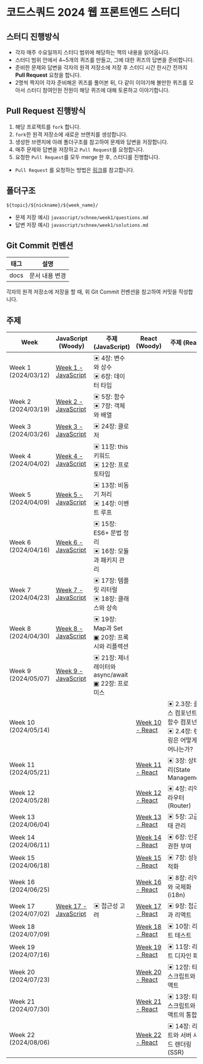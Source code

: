 # 코드스쿼드 2024 웹 프론트엔드 스터디

## 스터디 진행방식
- 각자 매주 수요일까지 스터디 범위에 해당하는 책의 내용을 읽어옵니다.
- 스터디 범위 안에서 4~5개의 퀴즈를 만들고, 그에 대한 퀴즈의 답변을 준비합니다.
- 준비한 문제와 답변을 각자의 원격 저장소에 저장 후 스터디 시간 한시간 전까지 **Pull Request** 요청을 합니다.
- 2명씩 짝지어 각자 준비해온 퀴즈를 풀어본 뒤, 다 같이 이야기해 볼만한 퀴즈를 모아서 스터디 참여인원 전원이 해당 퀴즈에 대해 토론하고 이야기합니다.

## Pull Request 진행방식
1. 해당 프로젝트를 `fork` 합니다.
2. `fork`한 원격 저장소에 새로운 브랜치를 생성합니다.
3. 생성한 브랜치에 아래 폴더구조를 참고하여 문제와 답변을 저장합니다.
4. 매주 문제와 답변을 저장하고 `Pull Request`를 요청합니다.
5. 요청한 `Pull Request`를 모두 merge 한 후, 스터디를 진행합니다.

* `Pull Request` 를 요청하는 방법은 [링크](https://github.com/woowacourse/woowacourse-docs/tree/main/precourse#7-%EB%B3%B8%EC%9D%B8-%EC%9B%90%EA%B2%A9-%EC%A0%80%EC%9E%A5%EC%86%8C%EC%97%90-%EC%98%AC%EB%A6%AC%EA%B8%B0)를 참고합니다.

## 폴더구조
```
${topic}/${nickname}/${week_name}/
```

- 문제 저장 예시) `javascript/schnee/week1/questions.md`
- 답변 저장 예시) `javascript/schnee/week1/solutions.md`

## Git Commit 컨벤션

| 태그 | 설명 |
| ------------- |:-------------:|
| docs | 문서 내용 변경 |

<!-- 예제 코드가 필요한 경우가 생기면 추후에 추가 
| feat | 새로운 기능 추가 |
| fix | 버그 수정 |
| docs | 문서 내용 변경 |
| style | 포맷팅, 세미콜론 누락, 코드 변경이 없는 경우 등 |
| refactor | 코드 리팩토링 |
| test | 테스트 코드 작성 |
| chore | 빌드, 패키지 매니저 설정 등 |
-->

각자의 원격 저장소에 저장을 할 때, 위 Git Commit 컨벤션을 참고하여 커밋을 작성합니다.

## 주제
| Week               | JavaScript (Woody)                                                | 주제 (JavaScript)                                                                 | React (Woody)                                                    | 주제 (React)                                                                 |
|--------------------|-------------------------------------------------------------------|-----------------------------------------------------------------------------------|------------------------------------------------------------------|-------------------------------------------------------------------------------|
| Week 1 (2024/03/12) | [Week 1 - JavaScript](https://github.com/minjeongHEO/frontend-study/blob/main/javascript/Woody/week1/questions.md) | ▣ 4장: 변수와 상수 <br> ▣ 6장: 데이터 타입                                     |                                                                  |                                                                               |
| Week 2 (2024/03/19) | [Week 2 - JavaScript](https://github.com/minjeongHEO/frontend-study/blob/main/javascript/Woody/week2/questions.md) | ▣ 5장: 함수 <br> ▣ 7장: 객체와 배열                                            |                                                                  |                                                                               |
| Week 3 (2024/03/26) | [Week 3 - JavaScript](https://github.com/minjeongHEO/frontend-study/blob/main/javascript/Woody/week3/questions.md) | ▣ 24장: 클로저                                                                 |                                                                  |                                                                               |
| Week 4 (2024/04/02) | [Week 4 - JavaScript](https://github.com/minjeongHEO/frontend-study/blob/main/javascript/Woody/week4/questions.md) | ▣ 11장: this 키워드 <br> ▣ 12장: 프로토타입                                   |                                                                  |                                                                               |
| Week 5 (2024/04/09) | [Week 5 - JavaScript](https://github.com/minjeongHEO/frontend-study/blob/main/javascript/Woody/week5/questions.md) | ▣ 13장: 비동기 처리 <br> ▣ 14장: 이벤트 루프                                  |                                                                  |                                                                               |
| Week 6 (2024/04/16) | [Week 6 - JavaScript](https://github.com/minjeongHEO/frontend-study/blob/main/javascript/Woody/week6/questions.md) | ▣ 15장: ES6+ 문법 정리 <br> ▣ 16장: 모듈과 패키지 관리                        |                                                                  |                                                                               |
| Week 7 (2024/04/23) | [Week 7 - JavaScript](https://github.com/minjeongHEO/frontend-study/blob/main/javascript/Woody/week7/questions.md) | ▣ 17장: 템플릿 리터럴 <br> ▣ 18장: 클래스와 상속                               |                                                                  |                                                                               |
| Week 8 (2024/04/30) | [Week 8 - JavaScript](https://github.com/minjeongHEO/frontend-study/blob/main/javascript/Woody/week8/questions.md) | ▣ 19장: Map과 Set <br> ▣ 20장: 프록시와 리플렉션                               |                                                                  |                                                                               |
| Week 9 (2024/05/07) | [Week 9 - JavaScript](https://github.com/minjeongHEO/frontend-study/blob/main/javascript/Woody/week9/questions.md) | ▣ 21장: 제너레이터와 async/await <br> ▣ 22장: 프로미스                           |                                                                  |                                                                               |
| Week 10 (2024/05/14) |                                                                   |                                                                                   | [Week 10 - React](https://github.com/minjeongHEO/frontend-study/blob/main/react/Woody/week10/questions.md) | ▣ 2.3장: 클래스 컴포넌트와 함수 컴포넌트 <br> ▣ 2.4장: 렌더링은 어떻게 일어나는가? |
| Week 11 (2024/05/21) |                                                                   |                                                                                   | [Week 11 - React](https://github.com/minjeongHEO/frontend-study/blob/main/react/Woody/week11/questions.md) | ▣ 3장: 상태 관리(State Management)                                             |
| Week 12 (2024/05/28) |                                                                   |                                                                                   | [Week 12 - React](https://github.com/minjeongHEO/frontend-study/blob/main/react/Woody/week12/questions.md) | ▣ 4장: 리액트 라우터(Router)                                                   |
| Week 13 (2024/06/04) |                                                                   |                                                                                   | [Week 13 - React](https://github.com/minjeongHEO/frontend-study/blob/main/react/Woody/week13/questions.md) | ▣ 5장: 고급 상태 관리                                                          |
| Week 14 (2024/06/11) |                                                                   |                                                                                   | [Week 14 - React](https://github.com/minjeongHEO/frontend-study/blob/main/react/Woody/week14/questions.md) | ▣ 6장: 인증과 권한 부여                                                        |
| Week 15 (2024/06/18) |                                                                   |                                                                                   | [Week 15 - React](https://github.com/minjeongHEO/frontend-study/blob/main/react/Woody/week15/questions.md) | ▣ 7장: 성능 최적화                                                             |
| Week 16 (2024/06/25) |                                                                   |                                                                                   | [Week 16 - React](https://github.com/minjeongHEO/frontend-study/blob/main/react/Woody/week16/questions.md) | ▣ 8장: 리액트와 국제화(i18n)                                                   |
| Week 17 (2024/07/02) | [Week 17 - JavaScript](https://github.com/minjeongHEO/frontend-study/blob/main/javascript/Woody/week17/questions.md) | ▣ 접근성 고려                                                                | [Week 17 - React](https://github.com/minjeongHEO/frontend-study/blob/main/react/Woody/week17/questions.md) | ▣ 9장: 접근성과 리액트                                                         |
| Week 18 (2024/07/09) |                                                                   |                                                                                   | [Week 18 - React](https://github.com/minjeongHEO/frontend-study/blob/main/react/Woody/week18/questions.md) | ▣ 10장: 리액트 테스트                                                          |
| Week 19 (2024/07/16) |                                                                   |                                                                                   | [Week 19 - React](https://github.com/minjeongHEO/frontend-study/blob/main/react/Woody/week19/questions.md) | ▣ 11장: 리액트 디자인 패턴                                                     |
| Week 20 (2024/07/23) |                                                                   |                                                                                   | [Week 20 - React](https://github.com/minjeongHEO/frontend-study/blob/main/react/Woody/week20/questions.md) | ▣ 12장: 타입스크립트와 리액트                                                  |
| Week 21 (2024/07/30) |                                                                   |                                                                                   | [Week 21 - React](https://github.com/minjeongHEO/frontend-study/blob/main/react/Woody/week21/questions.md) | ▣ 13장: 타입스크립트와 리액트의 통합                                           |
| Week 22 (2024/08/06) |                                                                   |                                                                                   | [Week 22 - React](https://github.com/minjeongHEO/frontend-study/blob/main/react/Woody/week22/questions.md) | ▣ 14장: 리액트와 서버 사이드 렌더링(SSR)                                       |

